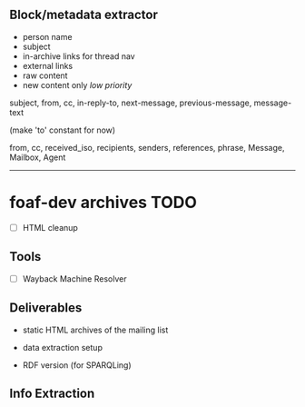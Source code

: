 ## Block/metadata extractor

- person name
- subject
- in-archive links for thread nav
- external links
- raw content
- new content only _low priority_

subject, from, cc, in-reply-to, next-message, previous-message, message-text

(make 'to' constant for now)

from, cc, received_iso, recipients, senders, references, phrase, Message, Mailbox, Agent

---

# foaf-dev archives TODO

- [ ] HTML cleanup

## Tools

- [ ] Wayback Machine Resolver

## Deliverables

- static HTML archives of the mailing list
- data extraction setup

- RDF version (for SPARQLing)

## Info Extraction
